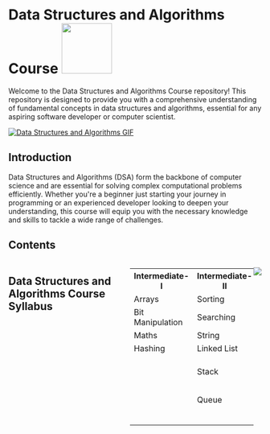 
# Data Structures and Algorithms Course <img style="height: 100px; " src = "https://user-images.githubusercontent.com/74038190/216120974-24a76b31-7f39-41f1-a38f-b3c1377cc612.png"/>

 

<!-- Data Structures and Algorithms Course README -->
 

Welcome to the Data Structures and Algorithms Course repository! This repository is designed to provide you with a comprehensive understanding of fundamental concepts in data structures and algorithms, essential for any aspiring software developer or computer scientist.

[![Data Structures and Algorithms GIF](https://user-images.githubusercontent.com/74038190/225813708-98b745f2-7d22-48cf-9150-083f1b00d6c9.gif)](https://user-images.githubusercontent.com/74038190/225813708-98b745f2-7d22-48cf-9150-083f1b00d6c9.gif)

## Introduction

Data Structures and Algorithms (DSA) form the backbone of computer science and are essential for solving complex computational problems efficiently. Whether you're a beginner just starting your journey in programming or an experienced developer looking to deepen your understanding, this course will equip you with the necessary knowledge and skills to tackle a wide range of challenges.


## Contents

<div style="display: flex; justify-content: space-between;">
 <!-- Data Structures and Algorithms Course Syllabus -->
<h2>Data Structures and Algorithms Course Syllabus</h2>

<table>
  <tr>
    <th>Intermediate- I</th>
    <th>Intermediate- II</th>
    <th>Advance</th>
  </tr>
  <tr>
    <td>Arrays</td>
    <td>Sorting</td>
    <td>Trees</td>
  </tr>
  <tr>
    <td>Bit Manipulation</td>
    <td>Searching</td>
    <td>Trie</td>
  </tr>
  <tr>
    <td>Maths</td>
    <td>String</td>
    <td>Heaps</td>
  </tr>
  <tr>
    <td>Hashing</td>
    <td>Linked List</td>
    <td>Greedy</td>
  </tr>
  <tr>
    <td></td>
    <td>Stack</td>
    <td>Recursion and Backtracking</td>
  </tr>
  <tr>
    <td></td>
    <td>Queue</td>
    <td>Dynamic Programming</td>
  </tr>
  <tr>
    <td></td> 
    <td></td>
    <td>Graphs</td>
  </tr>
</table>


![](https://leetcard.jacoblin.cool/Karan_Dobriyal?ext=activity)



 
